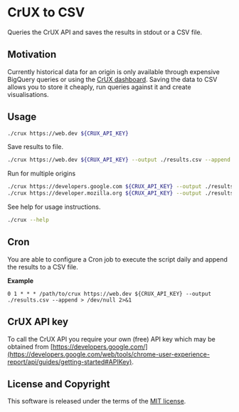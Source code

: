 # CrUX to CSV
Queries the CrUX API and saves the results in stdout or a CSV file.

## Motivation
Currently historical data for an origin is only available through expensive BigQuery queries or using the [CrUX dashboard](https://web.dev/chrome-ux-report-data-studio-dashboard/). Saving the data to CSV allows you to store it cheaply, run queries against it and create visualisations.

## Usage

```sh
./crux https://web.dev ${CRUX_API_KEY}
```

Save results to file.
```sh
./crux https://web.dev ${CRUX_API_KEY} --output ./results.csv --append
```

Run for multiple origins
```sh
./crux https://developers.google.com ${CRUX_API_KEY} --output ./results.csv --append
./crux https://developer.mozilla.org ${CRUX_API_KEY} --output ./results.csv --append
```

See help for usage instructions.
```sh
./crux --help
```

## Cron

You are able to configure a Cron job to execute the script daily and append the results to a CSV file.

**Example**
```
0 1 * * * /path/to/crux https://web.dev ${CRUX_API_KEY} --output ./results.csv --append > /dev/null 2>&1
```

## CrUX API key

To call the CrUX API you require your own (free) API key which may be obtained from [https://developers.google.com/](https://developers.google.com/web/tools/chrome-user-experience-report/api/guides/getting-started#APIKey).

## License and Copyright

This software is released under the terms of the [MIT license](https://github.com/kevinfarrugia/crux_csv/blob/main/LICENSE).
